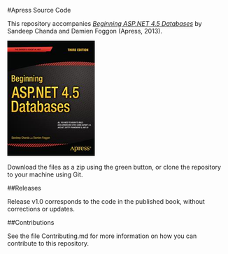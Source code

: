 #Apress Source Code

This repository accompanies [*Beginning ASP.NET 4.5 Databases*](http://www.apress.com/9781430243809) by Sandeep Chanda and Damien Foggon (Apress, 2013).

![Cover image](9781430243809.jpg)

Download the files as a zip using the green button, or clone the repository to your machine using Git.

##Releases

Release v1.0 corresponds to the code in the published book, without corrections or updates.

##Contributions

See the file Contributing.md for more information on how you can contribute to this repository.
